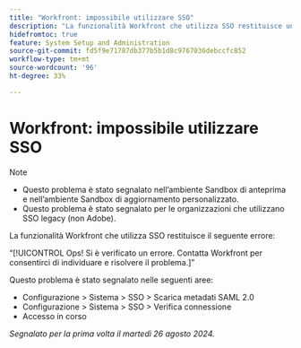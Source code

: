 ```yaml
---
title: "Workfront: impossibile utilizzare SSO"
description: "La funzionalità Workfront che utilizza SSO restituisce un errore Ops."
hidefromtoc: true
feature: System Setup and Administration
source-git-commit: fd5f9e71787db377b5b1d8c9767036debccfc852
workflow-type: tm+mt
source-wordcount: '96'
ht-degree: 33%

---
```



# Workfront: impossibile utilizzare SSO

>[!NOTE]
>
>* Questo problema è stato segnalato nell’ambiente Sandbox di anteprima e nell’ambiente Sandbox di aggiornamento personalizzato.
>* Questo problema è stato segnalato per le organizzazioni che utilizzano SSO legacy (non Adobe).

La funzionalità Workfront che utilizza SSO restituisce il seguente errore:

“[!UICONTROL Ops! Si è verificato un errore. Contatta Workfront per consentirci di individuare e risolvere il problema.]”

Questo problema è stato segnalato nelle seguenti aree:

* Configurazione > Sistema > SSO > Scarica metadati SAML 2.0
* Configurazione > Sistema > SSO > Verifica connessione
* Accesso in corso

_Segnalato per la prima volta il martedì 26 agosto 2024._
